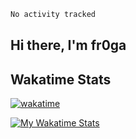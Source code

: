 <!--START_SECTION:waka-->

```txt
No activity tracked
```

<!--END_SECTION:waka-->

## Hi there, I'm fr0ga 

## Wakatime Stats

[![wakatime](https://wakatime.com/badge/user/130cf1ea-ba28-4df5-9f20-4f67df21126b.svg)](https://wakatime.com/@130cf1ea-ba28-4df5-9f20-4f67df21126b)

[![My Wakatime Stats](https://github-readme-stats.vercel.app/api/wakatime?username=fr0ga&layout=compact&theme=algolia)](https://github.com/fr0ga)


<!--
**fr0ga/fr0ga** is a ✨ _special_ ✨ repository because its `README.md` (this file) appears on your GitHub profile.

Here are some ideas to get you started:

- 🔭 I’m currently working on ...
- 🌱 I’m currently learning ...
- 👯 I’m looking to collaborate on ...
- 🤔 I’m looking for help with ...
- 💬 Ask me about ...
- 📫 How to reach me: ...
- 😄 Pronouns: ...
- ⚡ Fun fact: ...
-->
